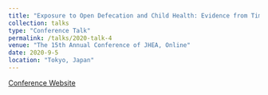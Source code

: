 ```yaml
---
title: "Exposure to Open Defecation and Child Health: Evidence from Timor-Leste"
collection: talks
type: "Conference Talk"
permalink: /talks/2020-talk-4
venue: "The 15th Annual Conference of JHEA, Online"
date: 2020-9-5
location: "Tokyo, Japan"
---
```


<span style="font-size: 14px;">
    <a href="https://www.ihep.jp/jhea/past/" target="_blank">Conference Website</a>
</span>
